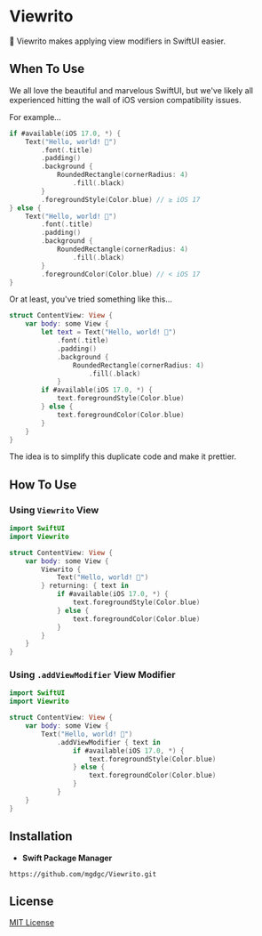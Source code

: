# Viewrito

🌯 Viewrito makes applying view modifiers in SwiftUI easier.

## When To Use

We all love the beautiful and marvelous SwiftUI, but we've likely all experienced hitting the wall of iOS version compatibility issues.

For example...

```swift
if #available(iOS 17.0, *) {
    Text("Hello, world! 🌯")
        .font(.title)
        .padding()
        .background {
            RoundedRectangle(cornerRadius: 4)
                .fill(.black)
        }
        .foregroundStyle(Color.blue) // ≥ iOS 17
} else {
    Text("Hello, world! 🌯")
        .font(.title)
        .padding()
        .background {
            RoundedRectangle(cornerRadius: 4)
                .fill(.black)
        }
        .foregroundColor(Color.blue) // < iOS 17
}
```

Or at least, you've tried something like this...

```swift
struct ContentView: View {
    var body: some View {
        let text = Text("Hello, world! 🌯")
            .font(.title)
            .padding()
            .background {
                RoundedRectangle(cornerRadius: 4)
                    .fill(.black)
            }
        if #available(iOS 17.0, *) {
            text.foregroundStyle(Color.blue)
        } else {
            text.foregroundColor(Color.blue)
        }
    }
}
```

The idea is to simplify this duplicate code and make it prettier.

## How To Use

### Using `Viewrito` View

```swift
import SwiftUI
import Viewrito

struct ContentView: View {
    var body: some View {
        Viewrito {
            Text("Hello, world! 🌯")
        } returning: { text in
            if #available(iOS 17.0, *) {
                text.foregroundStyle(Color.blue)
            } else {
                text.foregroundColor(Color.blue)
            }
        }
    }
}
```

### Using `.addViewModifier` View Modifier

```swift
import SwiftUI
import Viewrito

struct ContentView: View {
    var body: some View {
        Text("Hello, world! 🌯")
            .addViewModifier { text in
                if #available(iOS 17.0, *) {
                    text.foregroundStyle(Color.blue)
                } else {
                    text.foregroundColor(Color.blue)
                }
            }
    }
}
```

## Installation

- **Swift Package Manager**

```
https://github.com/mgdgc/Viewrito.git
```

## License

[MIT License](https://github.com/mgdgc/Viewrito/blob/main/LICENSE)
